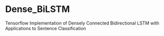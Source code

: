 # Dense_BiLSTM
Tensorflow Implementation of Densely Connected Bidirectional LSTM with Applications to Sentence Classification
